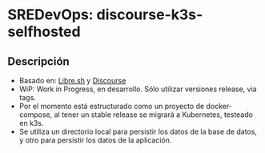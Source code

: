 # SREDevOps: discourse-k3s-selfhosted

## Descripción

- Basado en: [Libre.sh](https://lab.libreho.st/libre.sh/compose/discourse) y [Discourse](https://github.com/discourse/discourse_docker)
- WiP: Work in Progress, en desarrollo. Sólo utilizar versiones release, via tags.
- Por el momento está estructurado como un proyecto de docker-compose, al tener un stable release se migrará a Kubernetes, testeado en k3s.
- Se utiliza un directorio local para persistir los datos de la base de datos, y otro para persistir los datos de la aplicación.
